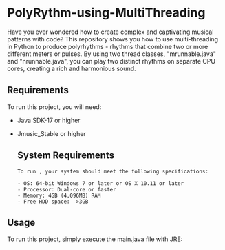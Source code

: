 # PolyRythm-using-MultiThreading
Have you ever wondered how to create complex and captivating musical patterns with code? This repository shows you how to use multi-threading in Python to produce polyrhythms - rhythms that combine two or more different meters or pulses. By using two thread classes, "mrunnable.java" and "nrunnable.java", you can play two distinct rhythms on separate CPU cores, creating a rich and harmonious sound.

## Requirements
To run this project, you will need:

- Java SDK-17 or higher
- Jmusic_Stable or higher

  ## System Requirements
      To run , your system should meet the following specifications:
      
      - OS: 64-bit Windows 7 or later or OS X 10.11 or later
      - Processor: Dual-core or faster
      - Memory: 4GB (4,096MB) RAM
      - Free HDD space:  >3GB

## Usage
To run this project, simply execute the main.java file with JRE:
